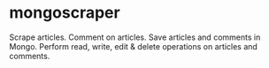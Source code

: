 # mongoscraper
Scrape articles. Comment on articles.  Save articles and comments in Mongo. Perform read, write, edit &amp; delete operations on articles and comments.

